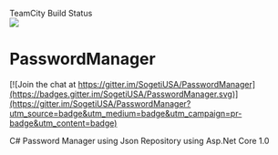 TeamCity Build Status <br/>
<a href="http://teamcity.sdi.sogetilabs.com:8112/viewType.html?buildId=1&guest=1">
<img src="http://teamcity.sdi.sogetilabs.com:8112/app/rest/builds/buildId:1/statusIcon"/>
</a>

<script type="text/javascript" src="http://teamcity.sdi.sogetilabs.com:8112/externalStatus.html?js=1"></script>

# PasswordManager

[![Join the chat at https://gitter.im/SogetiUSA/PasswordManager](https://badges.gitter.im/SogetiUSA/PasswordManager.svg)](https://gitter.im/SogetiUSA/PasswordManager?utm_source=badge&utm_medium=badge&utm_campaign=pr-badge&utm_content=badge)<BR/>

C# Password Manager using Json Repository using Asp.Net Core 1.0

